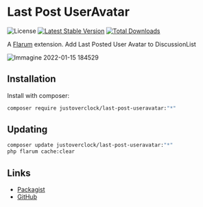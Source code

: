 # Last Post UserAvatar

![License](https://img.shields.io/badge/license-MIT-blue.svg) [![Latest Stable Version](https://img.shields.io/packagist/v/justoverclock/last-post-useravatar.svg)](https://packagist.org/packages/justoverclock/last-post-useravatar) [![Total Downloads](https://img.shields.io/packagist/dt/justoverclock/last-post-useravatar.svg)](https://packagist.org/packages/justoverclock/last-post-useravatar)

A [Flarum](http://flarum.org) extension. Add Last Posted User Avatar to DiscussionList

![Immagine 2022-01-15 184529](https://user-images.githubusercontent.com/79002016/149632164-653478a9-c1b0-4e48-b19f-b38682ee9229.png)


## Installation

Install with composer:

```sh
composer require justoverclock/last-post-useravatar:"*"
```

## Updating

```sh
composer update justoverclock/last-post-useravatar:"*"
php flarum cache:clear
```

## Links

- [Packagist](https://packagist.org/packages/justoverclock/last-post-useravatar)
- [GitHub](https://github.com/justoverclockl/last-post-useravatar)
